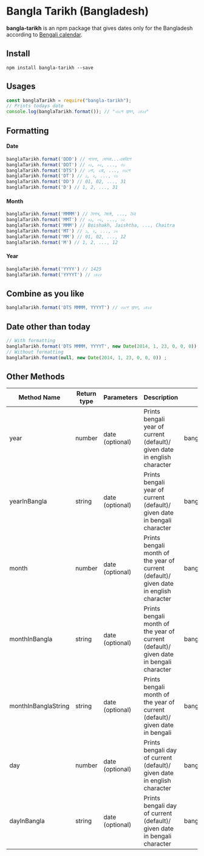 # Bangla Tarikh (Bangladesh)
**bangla-tarikh** is an npm package that gives dates only for the Bangladesh according to [Bengali calendar](https://en.wikipedia.org/wiki/Bengali_calendars).

## Install
    npm install bangla-tarikh --save

## Usages 
```js
const banglaTarikh = require("bangla-tarikh");
// Prints todays date
console.log(banglaTarikh.format()); // "৩১শে শ্রাবণ, ১৪২৫"
```

## Formatting
#### Date
```js
banglaTarikh.format('DDD') // পহেলা, দোসরা...একত্রিশে
banglaTarikh.format('DDT') // ০১, ০২, ..., ৩১ 
banglaTarikh.format('DTS') // ১লা, ২রা, ..., ৩১শে
banglaTarikh.format('DT') // ১, ২, ..., ৩১
banglaTarikh.format('DD') // 01, 02, ..., 31
banglaTarikh.format('D') // 1, 2, ..., 31
```
#### Month
```js
banglaTarikh.format('MMMM') // বৈশাখ, জ্যৈষ্ঠ, ..., চৈত্র
banglaTarikh.format('MMT') // ০১, ০২, ..., ১২ 
banglaTarikh.format('MMM') // Boishakh, Jaishtha, ..., Chaitra
banglaTarikh.format('MT') // ১, ২, ..., ১২ 
banglaTarikh.format('MM') // 01, 02, ..., 12
banglaTarikh.format('M') // 1, 2, ..., 12
```
#### Year
```js
banglaTarikh.format('YYYY') // 1425
banglaTarikh.format('YYYYT') // ১৪২৫ 
```
## Combine as you like
```js
banglaTarikh.format('DTS MMMM, YYYYT') // ৩১শে শ্রাবণ, ১৪২৫
```

## Date other than today
```js
// With formatting 
banglaTarikh.format('DTS MMMM, YYYYT', new Date(2014, 1, 23, 0, 0, 0)) ; 
// Without formatting
banglaTarikh.format(null, new Date(2014, 1, 23, 0, 0, 0)) ; 
```


## Other Methods

|Method Name|Return type|Parameters|Description|Example|Output example|
|--|--|--|--|--|--|
|year|number|date (optional)|Prints bengali year of current (default)/ given date in english character|banglaTarikh.year()|1425|
|yearInBangla|string|date (optional)|Prints bengali year of current (default)/ given date in bengali character|banglaTarikh.yearInBangla()| ১৪২৫|
|month|number|date (optional)|Prints bengali month of the year of current (default)/ given date in english character|banglaTarikh.month() | 1|
|monthInBangla|string|date (optional)|Prints bengali month of the year of current (default)/ given date in bengali character|banglaTarikh.monthInBangla()| ১|
| monthInBanglaString | string |date (optional)|Prints bengali month of the year of current (default)/ given date in bengali | banglaTarikh.monthInBanglaString() |বৈশাখ|
|day|number|date (optional)|Prints bengali day of current (default)/ given date in english character|banglaTarikh.day()|1|
|dayInBangla|string|date (optional)|Prints bengali day of current (default)/ given date in bengali character|banglaTarikh.dayInBangla()| ১|

